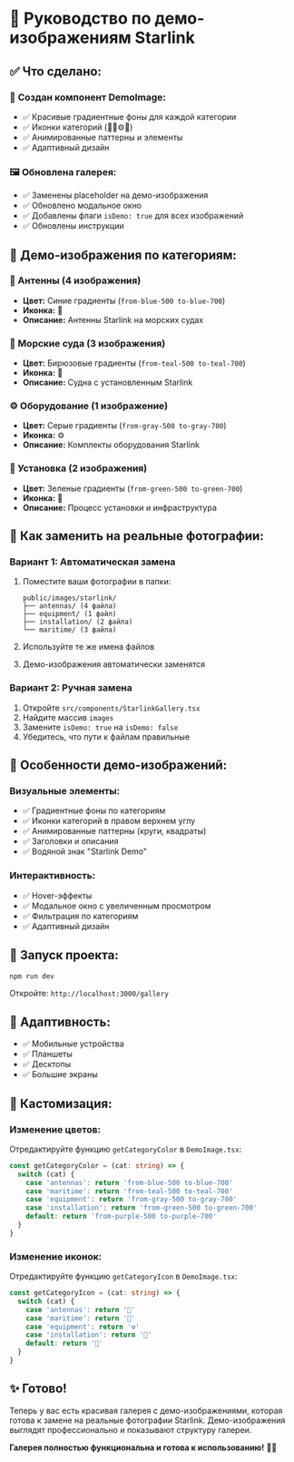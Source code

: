 # 🎨 Руководство по демо-изображениям Starlink

## ✅ Что сделано:

### 🎨 **Создан компонент DemoImage:**
- ✅ Красивые градиентные фоны для каждой категории
- ✅ Иконки категорий (📡🚢⚙️🔧)
- ✅ Анимированные паттерны и элементы
- ✅ Адаптивный дизайн

### 🖼️ **Обновлена галерея:**
- ✅ Заменены placeholder на демо-изображения
- ✅ Обновлено модальное окно
- ✅ Добавлены флаги `isDemo: true` для всех изображений
- ✅ Обновлены инструкции

## 🎨 **Демо-изображения по категориям:**

### **📡 Антенны (4 изображения)**
- **Цвет:** Синие градиенты (`from-blue-500 to-blue-700`)
- **Иконка:** 📡
- **Описание:** Антенны Starlink на морских судах

### **🚢 Морские суда (3 изображения)**
- **Цвет:** Бирюзовые градиенты (`from-teal-500 to-teal-700`)
- **Иконка:** 🚢
- **Описание:** Судна с установленным Starlink

### **⚙️ Оборудование (1 изображение)**
- **Цвет:** Серые градиенты (`from-gray-500 to-gray-700`)
- **Иконка:** ⚙️
- **Описание:** Комплекты оборудования Starlink

### **🔧 Установка (2 изображения)**
- **Цвет:** Зеленые градиенты (`from-green-500 to-green-700`)
- **Иконка:** 🔧
- **Описание:** Процесс установки и инфраструктура

## 🔄 **Как заменить на реальные фотографии:**

### **Вариант 1: Автоматическая замена**
1. Поместите ваши фотографии в папки:
   ```
   public/images/starlink/
   ├── antennas/ (4 файла)
   ├── equipment/ (1 файл)
   ├── installation/ (2 файла)
   └── maritime/ (3 файла)
   ```

2. Используйте те же имена файлов
3. Демо-изображения автоматически заменятся

### **Вариант 2: Ручная замена**
1. Откройте `src/components/StarlinkGallery.tsx`
2. Найдите массив `images`
3. Замените `isDemo: true` на `isDemo: false`
4. Убедитесь, что пути к файлам правильные

## 🎯 **Особенности демо-изображений:**

### **Визуальные элементы:**
- ✅ Градиентные фоны по категориям
- ✅ Иконки категорий в правом верхнем углу
- ✅ Анимированные паттерны (круги, квадраты)
- ✅ Заголовки и описания
- ✅ Водяной знак "Starlink Demo"

### **Интерактивность:**
- ✅ Hover-эффекты
- ✅ Модальное окно с увеличенным просмотром
- ✅ Фильтрация по категориям
- ✅ Адаптивный дизайн

## 🚀 **Запуск проекта:**

```bash
npm run dev
```

Откройте: `http://localhost:3000/gallery`

## 📱 **Адаптивность:**
- ✅ Мобильные устройства
- ✅ Планшеты
- ✅ Десктопы
- ✅ Большие экраны

## 🎨 **Кастомизация:**

### **Изменение цветов:**
Отредактируйте функцию `getCategoryColor` в `DemoImage.tsx`:

```typescript
const getCategoryColor = (cat: string) => {
  switch (cat) {
    case 'antennas': return 'from-blue-500 to-blue-700'
    case 'maritime': return 'from-teal-500 to-teal-700'
    case 'equipment': return 'from-gray-500 to-gray-700'
    case 'installation': return 'from-green-500 to-green-700'
    default: return 'from-purple-500 to-purple-700'
  }
}
```

### **Изменение иконок:**
Отредактируйте функцию `getCategoryIcon` в `DemoImage.tsx`:

```typescript
const getCategoryIcon = (cat: string) => {
  switch (cat) {
    case 'antennas': return '📡'
    case 'maritime': return '🚢'
    case 'equipment': return '⚙️'
    case 'installation': return '🔧'
    default: return '📸'
  }
}
```

## ✨ **Готово!**

Теперь у вас есть красивая галерея с демо-изображениями, которая готова к замене на реальные фотографии Starlink. Демо-изображения выглядят профессионально и показывают структуру галереи.

**Галерея полностью функциональна и готова к использованию!** 🎨✨
